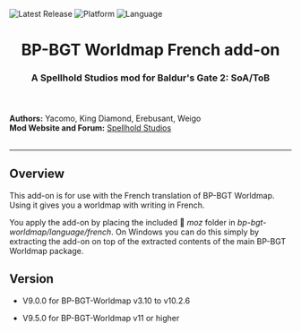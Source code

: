 
![Latest Release](https://img.shields.io/github/v/release/SpellholdStudios/BP-BGT-Worldmap_French_addon?include_prereleases&color=darkred)
![Platform](https://img.shields.io/static/v1?label=platform&message=windows&color=informational)
![Language](https://img.shields.io/static/v1?label=language&message=French&color=limegreen)

<div align="center"><h1></a>BP-BGT Worldmap French add-on</h1>

<h3>A Spellhold Studios mod for Baldur's Gate 2: SoA/ToB<h3>

</div><br />


**Authors:** Yacomo, King Diamond, Erebusant, Weigo  
**Mod Website and Forum:** <a href="http://www.shsforums.net/forum/401-worldmap/">Spellhold Studios</a><br /><br />


<hr>


## Overview

This add-on is for use with the French translation of BP-BGT Worldmap. Using it gives you a worldmap with writing in French.

You apply the add-on by placing the included :file_folder: *moz* folder in *bp-bgt-worldmap/language/french*. On Windows you can do this simply by extracting the add-on on top of the extracted contents of the main BP-BGT Worldmap package.

## Version

- V9.0.0 for BP-BGT-Worldmap v3.10 to v10.2.6

- V9.5.0 for BP-BGT-Worldmap v11 or higher